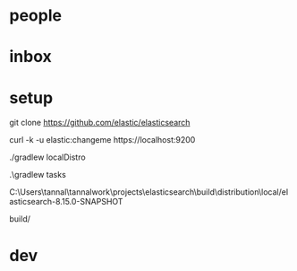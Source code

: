 # people

# inbox


# setup

git clone https://github.com/elastic/elasticsearch


curl -k -u elastic:changeme https://localhost:9200

./gradlew localDistro

.\gradlew tasks

 C:\Users\tannal\tannalwork\projects\elasticsearch\build\distribution\local/elasticsearch-8.15.0-SNAPSHOT

build/

# dev